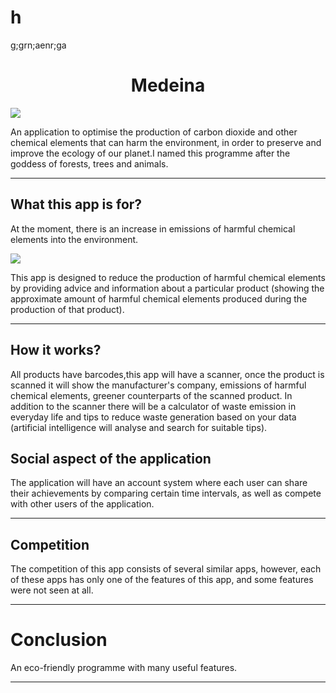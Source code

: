 <h1>h</h1>
<div>g;grn;aenr;ga</div>
<h1 align = "center" > Medeina </h1>
<div ><img src = "https://avatars.mds.yandex.net/get-altay/492546/2a0000016009c00e65e2c6a93b24cffdcaeb/XXL_height" ></div>
<p>An application to optimise the production of carbon dioxide and other chemical elements that can harm the environment, in order to preserve and improve the ecology of our planet.I named this programme after the goddess of forests, trees and animals.</p>
<hr>
<h2> What this app is for? </h2>
<p>At the moment, there is an increase in emissions of harmful chemical elements into the environment.</p>
<div><img src ="https://ichef.bbci.co.uk/news/624/cpsprodpb/1316D/production/_109998187_optimised-carbon_emissions-nc.png"></div>
<p>This app is designed to reduce the production of harmful chemical elements by providing advice and information about a particular product (showing the approximate amount of harmful chemical elements produced during the production of that product).</p>
<hr>
<h2> How it works? </h2>
<p>All products have barcodes,this app will have a scanner, once the product is scanned it will show the manufacturer's company, emissions of harmful chemical elements, greener counterparts of the scanned product. In addition to the scanner there will be a calculator of waste emission in everyday life and tips to reduce waste generation based on your data (artificial intelligence will analyse and search for suitable tips).</p>
<h2>Social aspect of the application</h2>
<p>The application will have an account system where each user can share their achievements by comparing certain time intervals, as well as compete with other users of the application.</p>
<hr>
<h2> Сompetition </h2>
<p>The competition of this app consists of several similar apps, however, each of these apps has only one of the features of this app, and some features were not seen at all.</p>
<hr>
<h1> Conclusion  </h1>
 <p> An eco-friendly programme with many useful features. </p>
<hr>


